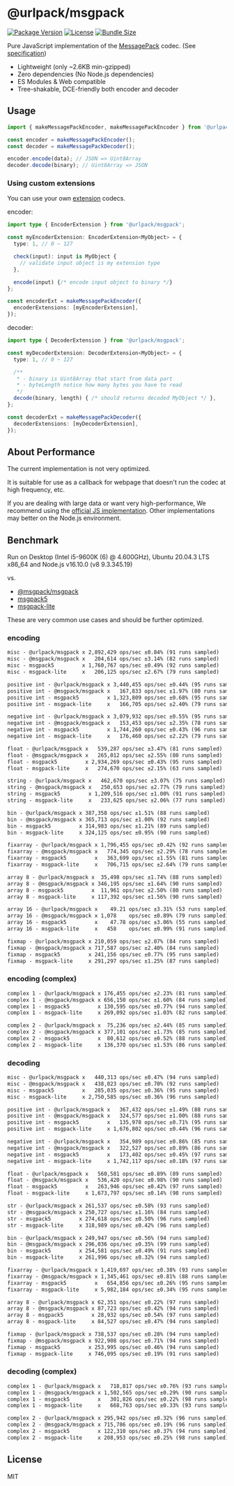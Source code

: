 # @urlpack/msgpack

[![Package Version](https://img.shields.io/npm/v/@urlpack/msgpack)](https://npm.im/@urlpack/msgpack)
[![License](https://img.shields.io/npm/l/@urlpack/msgpack)](#License)
[![Bundle Size](https://img.shields.io/bundlephobia/minzip/@urlpack/msgpack)](https://bundlephobia.com/package/@urlpack/msgpack)

Pure JavaScript implementation of the [MessagePack](https://msgpack.org/) codec. (See [specification](https://github.com/msgpack/msgpack/blob/master/spec.md))

- Lightweight (only ~2.6KB min-gzipped)
- Zero dependencies (No Node.js dependencies)
- ES Modules & Web compatible
- Tree-shakable, DCE-friendly both encoder and decoder

## Usage

```ts
import { makeMessagePackEncoder, makeMessagePackEncoder } from '@urlpack/msgpack';

const encoder = makeMessagePackEncoder();
const decoder = makeMessagePackDecoder();

encoder.encode(data); // JSON => Uint8Array
decoder.decode(binary); // Uint8Array => JSON
```

### Using custom extensions

You can use your own [extension](https://github.com/msgpack/msgpack/blob/master/spec.md#extension-types) codecs.

encoder:
```ts
import type { EncoderExtension } from '@urlpack/msgpack';

const myEncoderExtension: EncoderExtension<MyObject> = {
  type: 1, // 0 ~ 127

  check(input): input is MyObject {
    // validate input object is my extension type
  },

  encode(input) {/* encode input object to binary */}
};

const encoderExt = makeMessagePackEncoder({
  encoderExtensions: [myEncoderExtension],
});
```

decoder:
```ts
import type { DecoderExtension } from '@urlpack/msgpack';

const myDecoderExtension: DecoderExtension<MyObject> = {
  type: 1, // 0 ~ 127

  /**
   * - binary is Uint8Array that start from data part
   * - byteLength notice how many bytes you have to read
   */
  decode(binary, length) { /* should returns decoded MyObject */ },
};

const decoderExt = makeMessagePackDecoder({
  decoderExtensions: [myDecoderExtension],
});
```

## About Performance

The current implementation is not very optimized.

It is suitable for use as a callback for webpage that doesn't run the codec at high frequency, etc.

If you are dealing with large data or want very high-performance, We recommend using the [official JS implementation](https://github.com/msgpack/msgpack-javascript). Other implementations may better on the Node.js environment.

## Benchmark

Run on Desktop (Intel i5-9600K (6) @ 4.600GHz), Ubuntu 20.04.3 LTS x86_64 and Node.js v16.10.0 (v8 9.3.345.19)

vs.
- [@msgpack/msgpack](https://github.com/msgpack/msgpack-javascript)
- [msgpack5](https://github.com/mcollina/msgpack5)
- [msgpack-lite](https://github.com/kawanet/msgpack-lite)

These are very common use cases and should be further optimized.

### encoding

```txt
misc - @urlpack/msgpack x 2,892,429 ops/sec ±0.84% (91 runs sampled)
misc - @msgpack/msgpack x   204,614 ops/sec ±3.14% (82 runs sampled)
misc - msgpack5         x 1,760,767 ops/sec ±0.49% (92 runs sampled)
misc - msgpack-lite     x   206,125 ops/sec ±2.67% (79 runs sampled)

positive int - @urlpack/msgpack x 3,440,455 ops/sec ±0.44% (95 runs sampled)
positive int - @msgpack/msgpack x   167,833 ops/sec ±1.97% (80 runs sampled)
positive int - msgpack5         x 1,323,809 ops/sec ±0.68% (95 runs sampled)
positive int - msgpack-lite     x   166,705 ops/sec ±2.40% (79 runs sampled)

negative int - @urlpack/msgpack x 3,079,932 ops/sec ±0.55% (95 runs sampled)
negative int - @msgpack/msgpack x   153,453 ops/sec ±2.35% (78 runs sampled)
negative int - msgpack5         x 1,744,260 ops/sec ±0.43% (96 runs sampled)
negative int - msgpack-lite     x   176,460 ops/sec ±2.22% (79 runs sampled)

float - @urlpack/msgpack x   539,287 ops/sec ±3.47% (81 runs sampled)
float - @msgpack/msgpack x   265,012 ops/sec ±2.55% (80 runs sampled)
float - msgpack5         x 2,934,269 ops/sec ±0.43% (95 runs sampled)
float - msgpack-lite     x   274,670 ops/sec ±2.15% (63 runs sampled)

string - @urlpack/msgpack x   462,670 ops/sec ±3.07% (75 runs sampled)
string - @msgpack/msgpack x   250,653 ops/sec ±2.77% (79 runs sampled)
string - msgpack5         x 1,209,516 ops/sec ±1.00% (91 runs sampled)
string - msgpack-lite     x   233,625 ops/sec ±2.06% (77 runs sampled)

bin - @urlpack/msgpack x 387,358 ops/sec ±1.51% (88 runs sampled)
bin - @msgpack/msgpack x 365,713 ops/sec ±1.00% (92 runs sampled)
bin - msgpack5         x 314,983 ops/sec ±1.21% (89 runs sampled)
bin - msgpack-lite     x 324,125 ops/sec ±0.95% (90 runs sampled)

fixarray - @urlpack/msgpack x 1,796,455 ops/sec ±0.42% (92 runs sampled)
fixarray - @msgpack/msgpack x   774,345 ops/sec ±2.29% (78 runs sampled)
fixarray - msgpack5         x   363,699 ops/sec ±1.55% (81 runs sampled)
fixarray - msgpack-lite     x   706,715 ops/sec ±2.64% (79 runs sampled)

array 8 - @urlpack/msgpack x  35,498 ops/sec ±1.74% (88 runs sampled)
array 8 - @msgpack/msgpack x 346,195 ops/sec ±1.64% (90 runs sampled)
array 8 - msgpack5         x  11,961 ops/sec ±2.50% (80 runs sampled)
array 8 - msgpack-lite     x 117,392 ops/sec ±1.56% (90 runs sampled)

array 16 - @urlpack/msgpack x    49.21 ops/sec ±3.31% (53 runs sampled)
array 16 - @msgpack/msgpack x 1,078    ops/sec ±0.89% (79 runs sampled)
array 16 - msgpack5         x    47.78 ops/sec ±3.06% (55 runs sampled)
array 16 - msgpack-lite     x   458    ops/sec ±0.99% (91 runs sampled)

fixmap - @urlpack/msgpack x 210,059 ops/sec ±2.07% (84 runs sampled)
fixmap - @msgpack/msgpack x 717,587 ops/sec ±2.40% (84 runs sampled)
fixmap - msgpack5         x 241,156 ops/sec ±0.77% (95 runs sampled)
fixmap - msgpack-lite     x 291,297 ops/sec ±1.25% (87 runs sampled)
```

### encoding (complex)

```txt
complex 1 - @urlpack/msgpack x 176,455 ops/sec ±2.23% (81 runs sampled)
complex 1 - @msgpack/msgpack x 656,150 ops/sec ±1.60% (84 runs sampled)
complex 1 - msgpack5         x 130,595 ops/sec ±0.77% (94 runs sampled)
complex 1 - msgpack-lite     x 269,092 ops/sec ±1.03% (82 runs sampled)

complex 2 - @urlpack/msgpack x  75,236 ops/sec ±2.44% (85 runs sampled)
complex 2 - @msgpack/msgpack x 377,101 ops/sec ±1.73% (85 runs sampled)
complex 2 - msgpack5         x  80,612 ops/sec ±0.52% (88 runs sampled)
complex 2 - msgpack-lite     x 136,370 ops/sec ±1.53% (86 runs sampled)
```

### decoding

```txt
misc - @urlpack/msgpack x   440,313 ops/sec ±0.47% (94 runs sampled)
misc - @msgpack/msgpack x   438,023 ops/sec ±0.70% (92 runs sampled)
misc - msgpack5         x   285,035 ops/sec ±0.36% (95 runs sampled)
misc - msgpack-lite     x 2,750,585 ops/sec ±0.36% (96 runs sampled)

positive int - @urlpack/msgpack x   367,432 ops/sec ±1.49% (88 runs sampled)
positive int - @msgpack/msgpack x   324,577 ops/sec ±1.00% (88 runs sampled)
positive int - msgpack5         x   135,978 ops/sec ±0.71% (95 runs sampled)
positive int - msgpack-lite     x 1,676,802 ops/sec ±0.44% (96 runs sampled)

negative int - @urlpack/msgpack x   354,989 ops/sec ±0.86% (85 runs sampled)
negative int - @msgpack/msgpack x   322,527 ops/sec ±0.89% (86 runs sampled)
negative int - msgpack5         x   173,402 ops/sec ±0.45% (97 runs sampled)
negative int - msgpack-lite     x 1,742,117 ops/sec ±0.18% (97 runs sampled)

float - @urlpack/msgpack x   560,581 ops/sec ±0.89% (89 runs sampled)
float - @msgpack/msgpack x   536,420 ops/sec ±0.98% (90 runs sampled)
float - msgpack5         x   263,946 ops/sec ±0.42% (97 runs sampled)
float - msgpack-lite     x 1,673,797 ops/sec ±0.14% (98 runs sampled)

str - @urlpack/msgpack x 261,537 ops/sec ±0.58% (93 runs sampled)
str - @msgpack/msgpack x 250,727 ops/sec ±1.16% (84 runs sampled)
str - msgpack5         x 274,618 ops/sec ±0.50% (96 runs sampled)
str - msgpack-lite     x 318,989 ops/sec ±0.42% (96 runs sampled)

bin - @urlpack/msgpack x 249,947 ops/sec ±0.56% (94 runs sampled)
bin - @msgpack/msgpack x 296,036 ops/sec ±0.35% (99 runs sampled)
bin - msgpack5         x 254,581 ops/sec ±0.49% (91 runs sampled)
bin - msgpack-lite     x 261,996 ops/sec ±0.32% (94 runs sampled)

fixarray - @urlpack/msgpack x 1,419,697 ops/sec ±0.38% (93 runs sampled)
fixarray - @msgpack/msgpack x 1,345,461 ops/sec ±0.81% (88 runs sampled)
fixarray - msgpack5         x   654,856 ops/sec ±0.26% (95 runs sampled)
fixarray - msgpack-lite     x 5,982,184 ops/sec ±0.34% (95 runs sampled)

array 8 - @urlpack/msgpack x 62,351 ops/sec ±0.22% (97 runs sampled)
array 8 - @msgpack/msgpack x 87,723 ops/sec ±0.42% (94 runs sampled)
array 8 - msgpack5         x 28,932 ops/sec ±0.54% (97 runs sampled)
array 8 - msgpack-lite     x 84,527 ops/sec ±0.47% (94 runs sampled)

fixmap - @urlpack/msgpack x 738,537 ops/sec ±0.28% (94 runs sampled)
fixmap - @msgpack/msgpack x 922,908 ops/sec ±0.71% (94 runs sampled)
fixmap - msgpack5         x 253,995 ops/sec ±0.46% (94 runs sampled)
fixmap - msgpack-lite     x 746,095 ops/sec ±0.19% (91 runs sampled)
```

### decoding (complex)

```txt
complex 1 - @urlpack/msgpack x   718,817 ops/sec ±0.76% (93 runs sampled)
complex 1 - @msgpack/msgpack x 1,502,565 ops/sec ±0.29% (90 runs sampled)
complex 1 - msgpack5         x   301,826 ops/sec ±0.22% (98 runs sampled)
complex 1 - msgpack-lite     x   668,763 ops/sec ±0.33% (93 runs sampled)

complex 2 - @urlpack/msgpack x 295,942 ops/sec ±0.32% (96 runs sampled)
complex 2 - @msgpack/msgpack x 715,786 ops/sec ±0.19% (96 runs sampled)
complex 2 - msgpack5         x 122,310 ops/sec ±0.37% (94 runs sampled)
complex 2 - msgpack-lite     x 208,953 ops/sec ±0.25% (98 runs sampled)
```

## License

MIT
